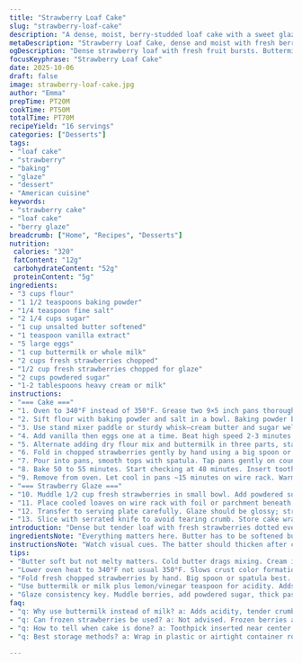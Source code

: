 ```yaml
---
title: "Strawberry Loaf Cake"
slug: "strawberry-loaf-cake"
description: "A dense, moist, berry-studded loaf cake with a sweet glaze. Uses slightly less sugar and substitutes buttermilk for milk to add tang and tenderness. Bakes at a slightly lower temp for even crumb; times adjusted to watch browning and cake spring back. Fresh strawberries folded in last for bursts of flavor and color. Glaze mixes muddled berries with powdered sugar, thinned with cream if needed, spooned generously to drizzle down sides. Classic loaf cake texture, moist yet firm, with fresh fruit freshness and zing in glaze. Great afternoon snack or simple dessert."
metaDescription: "Strawberry Loaf Cake, dense and moist with fresh berries folded in. Buttermilk swap for tang. Lower temp, longer bake, berry glaze drizzled generously."
ogDescription: "Dense strawberry loaf with fresh fruit bursts. Buttermilk adds tang, bake slow at 340°F. Thick berry glaze drips down sides; moist and lightly firm crumb."
focusKeyphrase: "Strawberry Loaf Cake"
date: 2025-10-06
draft: false
image: strawberry-loaf-cake.jpg
author: "Emma"
prepTime: PT20M
cookTime: PT50M
totalTime: PT70M
recipeYield: "16 servings"
categories: ["Desserts"]
tags:
- "loaf cake"
- "strawberry"
- "baking"
- "glaze"
- "dessert"
- "American cuisine"
keywords:
- "strawberry cake"
- "loaf cake"
- "berry glaze"
breadcrumb: ["Home", "Recipes", "Desserts"]
nutrition: 
 calories: "320"
 fatContent: "12g"
 carbohydrateContent: "52g"
 proteinContent: "5g"
ingredients:
- "3 cups flour"
- "1 1/2 teaspoons baking powder"
- "1/4 teaspoon fine salt"
- "2 1/4 cups sugar"
- "1 cup unsalted butter softened"
- "1 teaspoon vanilla extract"
- "5 large eggs"
- "1 cup buttermilk or whole milk"
- "2 cups fresh strawberries chopped"
- "1/2 cup fresh strawberries chopped for glaze"
- "2 cups powdered sugar"
- "1-2 tablespoons heavy cream or milk"
instructions:
- "=== Cake ==="
- "1. Oven to 340°F instead of 350°F. Grease two 9×5 inch pans thoroughly; lightly flour to avoid sticking but not clumps of flour."
- "2. Sift flour with baking powder and salt in a bowl. Baking powder bump increased slightly to help rise with buttermilk acidity. Set aside."
- "3. Use stand mixer paddle or sturdy whisk—cream butter and sugar well. Should be pale and airy with slight sheen. Takes longer with cold butter so soften well beforehand. Scrape sides often."
- "4. Add vanilla then eggs one at a time. Beat high speed 2-3 minutes until batter turns thick, ribbon-like when lifted. Incorporates air, builds volume essential for crumb rise."
- "5. Alternate adding dry flour mix and buttermilk in three parts, starting and ending with dry. Mix on low speed just until combined between additions. Overmixing ruins cake texture; look for a batter that falls in thick ribbons. Resist temptation."
- "6. Fold in chopped strawberries gently by hand using a big spoon or spatula. Too much mixing bruises them, turns batter pink and watery. Even distribution is key for bursts of fruit without sogginess."
- "7. Pour into pans, smooth tops with spatula. Tap pans gently on counter to release large air bubbles."
- "8. Bake 50 to 55 minutes. Start checking at 48 minutes. Insert toothpick near center it should come out clean or with a few moist crumbs. Top should be golden brown, edges pulling slightly from pan, and cake spring back lightly when pressed."
- "9. Remove from oven. Let cool in pans ~15 minutes on wire rack. Warm cake is fragile; too soon and it breaks, too late and you lose moisture as it cools. After 15 minutes, invert onto racks to cool completely. Should feel firm but still moist to touch."
- "=== Strawberry Glaze ==="
- "10. Muddle 1/2 cup fresh strawberries in small bowl. Add powdered sugar. Stir well. Texture should be thick. Add cream or milk dropwise until glaze is pourable but not runny. Typically 1-2 teaspoons enough; juice content of berries is variable."
- "11. Place cooled loaves on wire rack with foil or parchment beneath to catch drips. Spoon glaze over cakes evenly. Let glaze set at room temperature until firm but slightly tacky to touch, about 30 minutes."
- "12. Transfer to serving plate carefully. Glaze should be glossy; strawberries in glaze add spotty pink flair. Leftover glaze keeps refrigerated up to 3 days; stir before use."
- "13. Slice with serrated knife to avoid tearing crumb. Store cake wrapped or in airtight container. Keeps moist for days; freeze slices for longer storage."
introduction: "Dense but tender loaf with fresh strawberries dotted everywhere. Using buttermilk instead of regular milk adds tang and tender crumb, cuts some sweetness, balances the berry flavors popping through. Sugar reduced slightly to prevent overly sweet background; strawberries bring natural vibrancy. Batter should be thick, almost spoonable but not stiff; lumps are fine but no big pockets of flour. Mixing phases key to avoid tough cake—overbeat eggs and butter but under mix after adding flour. Aroma sweet with that butter richness in oven. Glaze finishes it off messy, rustic, dripping down sides. Keeps well wrapped in kitchen; a snack to pull from coffee corner—quick and no fuss. Learned from past dense cakes, the lower temperature prevents burnt edges while crumb firms up gradually. Coin toss for loaf cakes, but improved here."
ingredientsNote: "Everything matters here. Butter has to be softened but not melty—too warm and cake gets greasy. If no buttermilk, add a teaspoon of lemon juice or vinegar to milk to mimic acidity, helps lift crumb. Fresh berries only; frozen add too much water and weigh down batter. Strawberries chopped medium-small for even distribution—too big and they sink to bottom or cause soggy pockets. Adjust sugar downward slightly if your berries are very sweet. Don’t skip sifting flour with leavener and salt—that aerates flour and ensures even rise. Powdered sugar for glaze sifted to prevent grainy drips. Cream instead of milk for glaze thickens and gives shine. A big offset spatula for folding and smoothing batter saves time and mess."
instructionsNote: "Watch visual cues. The batter should thicken after creaming butter and sugar—if still grainy, needed longer beat to dissolve sugar. After eggs added, notice batter shine and slight fluffiness; if dull, under-whipped. Alternating flour and buttermilk stretches gluten gently; mix low and brief each time—stop as soon as flour disappears. Folding fruit by hand avoids bruising; over folding is common trap here. Oven temp dropped to 340°F to prevent dry cake edges while inside cooks through. Check doneness early starting a little before original recipe; toothpick with moist crumbs is okay, clean toothpick for dry cakes only, not fudge-like internal texture. Glaze depends on juice of berries; add milk/cream dropwise to avoid runny mess. Let glaze set on rack for easiest cleanup and a shiny finish. Serrated knife to slice, don’t saw vigorously or cake crumbles. Store wrapped at room temp up to 3 days; freeze extra slices to save."
tips:
- "Butter soft but not melty matters. Cold butter drags mixing. Cream it longer if grainy. That slight sheen, almost pale color signals right. Scrape bowl sides often. Cold butter ruins crumb; takes longer but no shortcuts."
- "Lower oven heat to 340°F not usual 350°F. Slows crust color formation, helps crumb firm gradual. Check at 48 minutes earliest; toothpick test critical. Clean with moist crumbs okay. Edges pulling off pans good sign. Don’t trust time alone."
- "Fold fresh chopped strawberries by hand. Big spoon or spatula best. Overmix and batter turns watery, pink, dense. Large chunks sink causing soggy pockets. Medium-small pieces balance spread but stay intact. Avoid frozen; too much water wrecks crumb."
- "Use buttermilk or milk plus lemon/vinegar teaspoon for acidity. Adds tang, tender crumb. Cuts sweetness. Balances flavor. Skip acidity and cake falls flat or tougher. Sift flour with baking powder and salt for even rise, aerated crumb. No lumps visible."
- "Glaze consistency key. Muddle berries, add powdered sugar, thick paste. Then add cream or milk drop by drop. Too runny glaze runs off completely; too thick won’t drizzle well. Apply on wire rack with foil under. Set 30 minutes at room temp for tacky shine."
faq:
- "q: Why use buttermilk instead of milk? a: Adds acidity, tender crumb. Cuts sweetness. Milk alone lacks this punch. Substitute lemon juice or vinegar teaspoon to mimic. Avoid flat taste and tougher crumb."
- "q: Can frozen strawberries be used? a: Not advised. Frozen berries add excess water, loosen batter, cause soggy spots. Fresh chopped medium-small pieces keep crumb right and distribute well. Frozen means wet batter issues."
- "q: How to tell when cake is done? a: Toothpick inserted near center. Clean or few moist crumbs okay. Edges pull from pan slightly, top golden-brown. Press lightly, cake springs back. If wet or gummy, needs more bake. Check early 48 minutes."
- "q: Best storage methods? a: Wrap in plastic or airtight container room temp up to 3 days. Refrigerate if warmer climate but risks drying. Freeze slices individually wrapped for longer. Glaze best eaten fresh; leftover refrigerate, stir before use."

---
```

